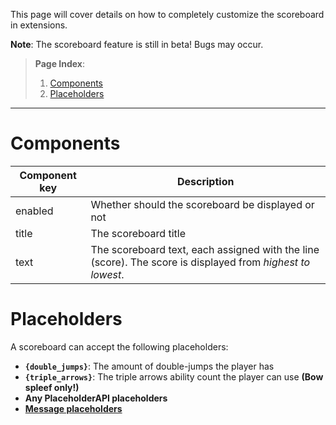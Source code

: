 This page will cover details on how to completely customize the scoreboard in extensions.

**Note**: The scoreboard feature is still in beta! Bugs may occur.

> **Page Index**:
> 1. [Components](Extension-scoreboards#components)
> 2. [Placeholders](Extension-scoreboards#placeholders)
---
# Components
| Component key | Description
|--|--|
| enabled | Whether should the scoreboard be displayed or not |
| title | The scoreboard title |
| text | The scoreboard text, each assigned with the line (score). The score is displayed from *highest to lowest*. |

# Placeholders
A scoreboard can accept the following placeholders:
* **`{double_jumps}`**: The amount of double-jumps the player has
* **`{triple_arrows}`**: The triple arrows ability count the player can use **(Bow spleef only!)**
* **Any PlaceholderAPI placeholders**
* [**Message placeholders**](Edit-messages#message-placeholders)